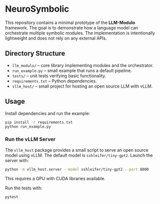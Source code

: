 # NeuroSymbolic

This repository contains a minimal prototype of the **LLM-Modulo** framework.
The goal is to demonstrate how a language model can orchestrate multiple
symbolic modules.  The implementation is intentionally lightweight and does not
rely on any external APIs.

## Directory Structure

- `llm_modulo/` – core library implementing modules and the orchestrator.
- `run_example.py` – small example that runs a default pipeline.
- `tests/` – unit tests verifying basic functionality.
- `requirements.txt` – Python dependencies.
- `vllm_host/` – small project for hosting an open source LLM with vLLM.

## Usage

Install dependencies and run the example:

```bash
pip install -r requirements.txt
python run_example.py
```

### Run the vLLM Server

The `vllm_host` package provides a small script to serve an open source model
using vLLM. The default model is `sshleifer/tiny-gpt2`. Launch the server with:

```bash
python -m vllm_host.server --model sshleifer/tiny-gpt2 --port 8000
```
This requires a GPU with CUDA libraries available.

Run the tests with:

```bash
pytest
```
